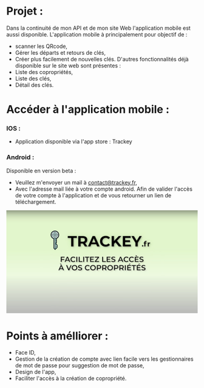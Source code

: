 # Projet : 
Dans la continuité de mon API et de mon site Web l'application mobile est aussi disponible. 
L'application mobile à principalement pour objectif de : 
  - scanner les QRcode,
  - Gérer les départs et retours de clés,
  - Créer plus facilement de nouvelles clés. 
D'autres fonctionnalités déjà disponible sur le site web sont présentes :
  - Liste des copropriétés,
  - Liste des clés,
  - Détail des clés. 

# Accéder à l'application mobile : 
### IOS : 
  - Application disponible via l'app store : Trackey
### Android : 
Disponible en version beta : 
   - Veuillez m'envoyer un mail à contact@trackey.fr,
   - Avec l'adresse mail liée à votre compte android.
Afin de valider l'accès de votre compte à l'application et de vous retourner un lien de téléchargement. 



[![Vidéo de présentation](https://github.com/Nicolas-Dmb/Trackey/blob/main/public/video.png)](https://www.youtube.com/watch?v=wtl7L5LCQL8) 

# Points à amélliorer : 
- Face ID,
- Gestion de la création de compte avec lien facile vers les gestionnaires de mot de passe pour suggestion de mot de passe,
- Design de l'app,
- Faciliter l'accès à la création de copropriété. 
